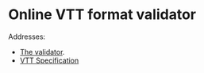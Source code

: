 Online VTT format validator
===========================

Addresses:

* [The validator](http://quuz.org/webvtt/).
* [VTT Specification](http://dev.w3.org/html5/webvtt/)
